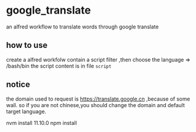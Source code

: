 # google_translate
an alfred workflow to translate words through google translate

## how to use
create a alfred workfolw contain a script filter ,then choose the language => /bash/bin
the script content is in file `script` 

## notice
the domain used to request is https://translate.google.cn ,because of some wall.
so if you are not chinese,you should  change the domain and default target language.


nvm install 11.10.0
npm install
